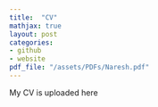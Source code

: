 ```yaml
---
title:  "CV"
mathjax: true
layout: post
categories:
- github
- website
pdf_file: "/assets/PDFs/Naresh.pdf"
---
```


My CV is uploaded here  
